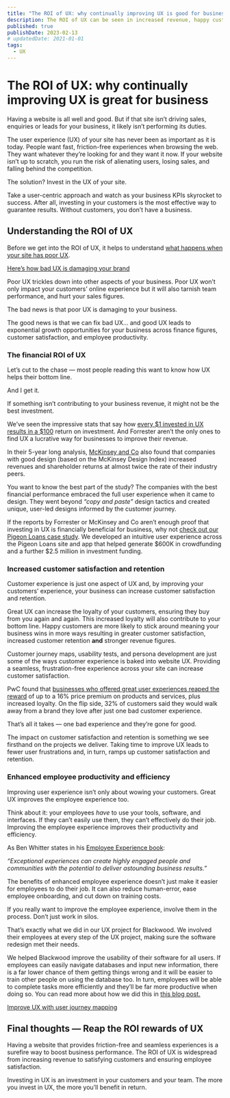 ```yaml
---
title: "The ROI of UX: why continually improving UX is good for business"
description: The ROI of UX can be seen in increased revenue, happy customers and productive employees. The more you invest in UX, the more your business will benefit.
published: true
publishDate: 2023-02-13
# updatedDate: 2021-01-01
tags:
  - UX
---
```


# The ROI of UX: why continually improving UX is great for business

Having a website is all well and good. But if that site isn’t driving sales, enquiries or leads for your business, it likely isn’t performing its duties.

The user experience (UX) of your site has never been as important as it is today. People want fast, friction-free experiences when browsing the web. They want whatever they’re looking for and they want it now. If your website isn’t up to scratch, you run the risk of alienating users, losing sales, and falling behind the competition.

The solution? Invest in the UX of your site.

Take a user-centric approach and watch as your business KPIs skyrocket to success. After all, investing in your customers is the most effective way to guarantee results. Without customers, you don’t have a business.

## Understanding the ROI of UX

Before we get into the ROI of UX, it helps to understand [what happens when your site has poor UX](https://skyward.digital/blog/heres-how-bad-ux-is-damaging-your-brand).

[Here’s how bad UX is damaging your brand](https://www.notion.so/Here-s-how-bad-UX-is-damaging-your-brand-3816e63fa42c41669d79840f8b2bddba?pvs=21)

Poor UX trickles down into other aspects of your business. Poor UX won’t only impact your customers’ online experience but it will also tarnish team performance, and hurt your sales figures.

The bad news is that poor UX is damaging to your business.

The good news is that we can fix bad UX… and good UX leads to exponential growth opportunities for your business across finance figures, customer satisfaction, and employee productivity.

### The financial ROI of UX

Let’s cut to the chase — most people reading this want to know how UX helps their bottom line.

And I get it.

If something isn’t contributing to your business revenue, it might not be the best investment.

We’ve seen the impressive stats that say how [every $1 invested in UX results in a $100](https://www.forrester.com/report/The-Six-Steps-For-Justifying-Better-UX/RES117708) return on investment. And Forrester aren’t the only ones to find UX a lucrative way for businesses to improve their revenue.

In their 5-year long analysis, [McKinsey and Co](https://www.mckinsey.com/capabilities/mckinsey-design/our-insights/the-business-value-of-design) also found that companies with good design (based on the McKinsey Design Index) increased revenues and shareholder returns at almost twice the rate of their industry peers.

You want to know the best part of the study? The companies with the best financial performance embraced the full user experience when it came to design. They went beyond _“copy and paste”_ design tactics and created unique, user-led designs informed by the customer journey.

If the reports by Forrester or McKinsey and Co aren’t enough proof that investing in UX is financially beneficial for business, why not [check out our Pigeon Loans case study](https://skyward.digital/projects/pigeon-loans). We developed an intuitive user experience across the Pigeon Loans site and app that helped generate $600K in crowdfunding and a further $2.5 million in investment funding.

### Increased customer satisfaction and retention

Customer experience is just one aspect of UX and, by improving your customers’ experience, your business can increase customer satisfaction and retention.

Great UX can increase the loyalty of your customers, ensuring they buy from you again and again. This increased loyalty will also contribute to your bottom line. Happy customers are more likely to stick around meaning your business wins in more ways resulting in greater customer satisfaction, increased customer retention **and** stronger revenue figures.

Customer journey maps, usability tests, and persona development are just some of the ways customer experience is baked into website UX. Providing a seamless, frustration-free experience across your site can increase customer satisfaction.

PwC found that [businesses who offered great user experiences reaped the reward](https://www.pwc.com/us/en/services/consulting/library/consumer-intelligence-series/future-of-customer-experience.html) of up to a 16% price premium on products and services, plus increased loyalty. On the flip side, 32% of customers said they would walk away from a brand they love after just one bad customer experience.

That’s all it takes — one bad experience and they’re gone for good.

The impact on customer satisfaction and retention is something we see firsthand on the projects we deliver. Taking time to improve UX leads to fewer user frustrations and, in turn, ramps up customer satisfaction and retention.

### Enhanced employee productivity and efficiency

Improving user experience isn’t only about wowing your customers. Great UX improves the employee experience too.

Think about it: your employees _have_ to use your tools, software, and interfaces. If they can’t easily use them, they can’t effectively do their job. Improving the employee experience improves their productivity and efficiency.

As Ben Whitter states in his [Employee Experience book](https://books.google.co.uk/books?id=_ezGzgEACAAJ&printsec=frontcover&dq=editions:ISBN0749491728):

_“Exceptional experiences can create highly engaged people and communities with the potential to deliver astounding business results.”_

The benefits of enhanced employee experience doesn’t just make it easier for employees to do their job. It can also reduce human-error, ease employee onboarding, and cut down on training costs.

If you really want to improve the employee experience, involve them in the process. Don’t just work in silos.

That’s exactly what we did in our UX project for Blackwood. We involved their employees at every step of the UX project, making sure the software redesign met their needs.

We helped Blackwood improve the usability of their software for all users. If employees can easily navigate databases and input new information, there is a far lower chance of them getting things wrong and it will be easier to train other people on using the database too. In turn, employees will be able to complete tasks more efficiently and they’ll be far more productive when doing so. You can read more about how we did this in [this blog post.](https://skyward.digital/blog/improve-ux-with-user-journey-mapping)

[Improve UX with user journey mapping](https://www.notion.so/Improve-UX-with-user-journey-mapping-c721bac6a8d44d06aba445e7e5b82a0a?pvs=21)

## Final thoughts — Reap the ROI rewards of UX

Having a website that provides friction-free and seamless experiences is a surefire way to boost business performance. The ROI of UX is widespread from increasing revenue to satisfying customers and ensuring employee satisfaction.

Investing in UX is an investment in your customers and your team. The more you invest in UX, the more you’ll benefit in return.
